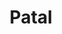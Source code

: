---
title: "Patal"
title_bn: "পাতাল নদী"
description: "Patal river covers Kolmakanda near Garo hill of India."
---